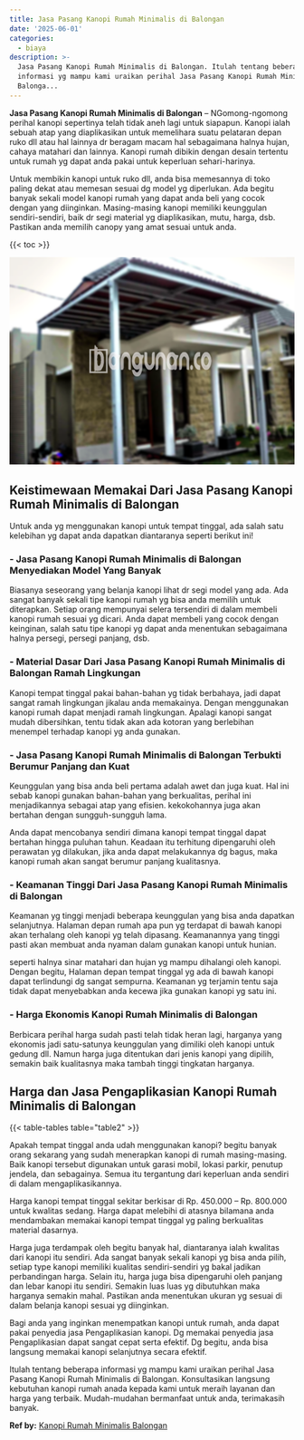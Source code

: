 ```yaml
---
title: Jasa Pasang Kanopi Rumah Minimalis di Balongan
date: '2025-06-01'
categories:
  - biaya
description: >-
  Jasa Pasang Kanopi Rumah Minimalis di Balongan. Itulah tentang beberapa
  informasi yg mampu kami uraikan perihal Jasa Pasang Kanopi Rumah Minimalis di
  Balonga...
---
```


**Jasa Pasang Kanopi Rumah Minimalis di Balongan** – NGomong-ngomong perihal kanopi sepertinya telah tidak aneh lagi untuk siapapun. Kanopi ialah sebuah atap yang diaplikasikan untuk memelihara suatu pelataran depan ruko dll atau hal lainnya dr beragam macam hal sebagaimana halnya hujan, cahaya matahari dan lainnya. Kanopi rumah dibikin dengan desain tertentu untuk rumah yg dapat anda pakai untuk keperluan sehari-harinya.

Untuk membikin kanopi untuk ruko dll, anda bisa memesannya di toko paling dekat atau memesan sesuai dg model yg diperlukan. Ada begitu banyak sekali model kanopi rumah yang dapat anda beli yang cocok dengan yang diinginkan. Masing-masing kanopi memiliki keunggulan sendiri-sendiri, baik dr segi material yg diaplikasikan, mutu, harga, dsb. Pastikan anda memilih canopy yang amat sesuai untuk anda.

{{< toc >}}

![Jasa Pasang Kanopi Rumah Minimalis di Balongan](/images/harga-kanopi-minimalis-08.png)

## Keistimewaan Memakai Dari Jasa Pasang Kanopi Rumah Minimalis di Balongan

Untuk anda yg menggunakan kanopi untuk tempat tinggal, ada salah satu kelebihan yg dapat anda dapatkan diantaranya seperti berikut ini!

### \- Jasa Pasang Kanopi Rumah Minimalis di Balongan Menyediakan Model Yang Banyak

Biasanya seseorang yang belanja kanopi lihat dr segi model yang ada. Ada sangat banyak sekali tipe kanopi rumah yg bisa anda memilih untuk diterapkan. Setiap orang mempunyai selera tersendiri di dalam membeli kanopi rumah sesuai yg dicari. Anda dapat membeli yang cocok dengan keinginan, salah satu tipe kanopi yg dapat anda menentukan sebagaimana halnya persegi, persegi panjang, dsb.

### \- Material Dasar Dari Jasa Pasang Kanopi Rumah Minimalis di Balongan Ramah Lingkungan

Kanopi tempat tinggal pakai bahan-bahan yg tidak berbahaya, jadi dapat sangat ramah lingkungan jikalau anda memakainya. Dengan menggunakan kanopi rumah dapat menjadi ramah lingkungan. Apalagi kanopi sangat mudah dibersihkan, tentu tidak akan ada kotoran yang berlebihan menempel terhadap kanopi yg anda gunakan.

### \- Jasa Pasang Kanopi Rumah Minimalis di Balongan Terbukti Berumur Panjang dan Kuat

Keunggulan yang bisa anda beli pertama adalah awet dan juga kuat. Hal ini sebab kanopi gunakan bahan-bahan yang berkualitas, perihal ini menjadikannya sebagai atap yang efisien. kekokohannya juga akan bertahan dengan sungguh-sungguh lama.

Anda dapat mencobanya sendiri dimana kanopi tempat tinggal dapat bertahan hingga puluhan tahun. Keadaan itu terhitung dipengaruhi oleh perawatan yg dilakukan, jika anda dapat melakukannya dg bagus, maka kanopi rumah akan sangat berumur panjang kualitasnya.

### \- Keamanan Tinggi Dari Jasa Pasang Kanopi Rumah Minimalis di Balongan

Keamanan yg tinggi menjadi beberapa keunggulan yang bisa anda dapatkan selanjutnya. Halaman depan rumah apa pun yg terdapat di bawah kanopi akan terhalang oleh kanopi yg telah dipasang. Keamanannya yang tinggi pasti akan membuat anda nyaman dalam gunakan kanopi untuk hunian.

seperti halnya sinar matahari dan hujan yg mampu dihalangi oleh kanopi. Dengan begitu, Halaman depan tempat tinggal yg ada di bawah kanopi dapat terlindungi dg sangat sempurna. Keamanan yg terjamin tentu saja tidak dapat menyebabkan anda kecewa jika gunakan kanopi yg satu ini.

### \- Harga Ekonomis Kanopi Rumah Minimalis di Balongan

Berbicara perihal harga sudah pasti telah tidak heran lagi, harganya yang ekonomis jadi satu-satunya keunggulan yang dimiliki oleh kanopi untuk gedung dll. Namun harga juga ditentukan dari jenis kanopi yang dipilih, semakin baik kualitasnya maka tambah tinggi tingkatan harganya.

## Harga dan Jasa Pengaplikasian Kanopi Rumah Minimalis di Balongan

{{< table-tables table="table2" >}}

Apakah tempat tinggal anda udah menggunakan kanopi? begitu banyak orang sekarang yang sudah menerapkan kanopi di rumah masing-masing. Baik kanopi tersebut digunakan untuk garasi mobil, lokasi parkir, penutup jendela, dan sebagainya. Semua itu tergantung dari keperluan anda sendiri di dalam mengaplikasikannya.

Harga kanopi tempat tinggal sekitar berkisar di Rp. 450.000 – Rp. 800.000 untuk kwalitas sedang. Harga dapat melebihi di atasnya bilamana anda mendambakan memakai kanopi tempat tinggal yg paling berkualitas material dasarnya.

Harga juga terdampak oleh begitu banyak hal, diantaranya ialah kwalitas dari kanopi itu sendiri. Ada sangat banyak sekali kanopi yg bisa anda pilih, setiap type kanopi memiliki kualitas sendiri-sendiri yg bakal jadikan perbandingan harga. Selain itu, harga juga bisa dipengaruhi oleh panjang dan lebar kanopi itu sendiri. Semakin luas luas yg dibutuhkan maka harganya semakin mahal. Pastikan anda menentukan ukuran yg sesuai di dalam belanja kanopi sesuai yg diinginkan.

Bagi anda yang inginkan menempatkan kanopi untuk rumah, anda dapat pakai penyedia jasa Pengaplikasian kanopi. Dg memakai penyedia jasa Pengaplikasian dapat sangat cepat serta efektif. Dg begitu, anda bisa langsung memakai kanopi selanjutnya secara efektif.

Itulah tentang beberapa informasi yg mampu kami uraikan perihal Jasa Pasang Kanopi Rumah Minimalis di Balongan. Konsultasikan langsung kebutuhan kanopi rumah anada kepada kami untuk meraih layanan dan harga yang terbaik. Mudah-mudahan bermanfaat untuk anda, terimakasih banyak.

**Ref by:**  [Kanopi Rumah Minimalis Balongan](https://id.wikipedia.org/wiki/Kanopi)
